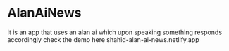 # AlanAiNews
It is an app that uses an alan ai which upon speaking something responds accordingly
check the demo here    shahid-alan-ai-news.netlify.app
